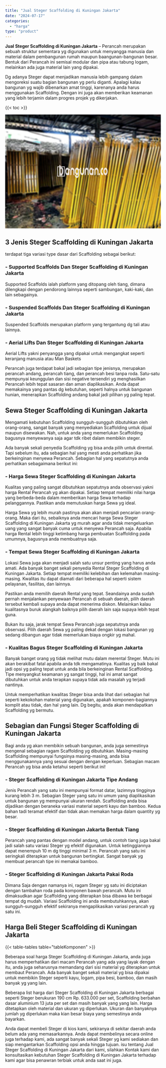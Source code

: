 ```yaml
---
title: "Jual Steger Scaffolding di Kuningan Jakarta"
date: "2024-07-17"
categories: 
  - "harga"
type: "product"
---
```


**Jual Steger Scaffolding di Kuningan Jakarta** – Perancah merupakan sebuah struktur sementara yg digunakan untuk menyangga manusia dan material dalam pembangunan rumah maupun baangunan-bangunan besar. Bentuk dari Perancah ini semisal modular dan pipa atau tabung logam, melainkan ada juga material lain yang dipakai.

Dg adanya Steger dapat menjadikan manusia lebih gampang dalam mengoreksi suatu bagian bangunan yg perlu diganti. Apalagi kalau bangunan yg wajib dibenarkan amat tinggi, karenanya anda harus menggunakan Scaffolding. Dengan ini juga akan memberikan keamanan yang lebih terjamin dalam progres projek yg dikerjakan.

{{< toc >}}

![Jual Steger Scaffolding di Kuningan Jakarta](/images/sewa-scaffolding-steger-11.png)

## 3 Jenis Steger Scaffolding di Kuningan Jakarta

terdapat tiga variasi type dasar dari Scaffolding sebagai berikut:

### \- Supported Scaffolds Dan Steger Scaffolding di Kuningan Jakarta

Supported Scaffolds ialah platform yang ditopang oleh tiang, dimana dilengkapi dengan pendorong lainnya seperti sambungan, kaki-kaki, dan lain sebagainya.

### \- Suspended Scaffolds Dan Steger Scaffolding di Kuningan Jakarta

Suspended Scaffolds merupakan platform yang tergantung dg tali atau lainnya.

### \- Aerial Lifts Dan Steger Scaffolding di Kuningan Jakarta

Aerial Lifts yakni penyangga yang dipakai untuk mengangkat seperti keranjang manusia atau Man Baskets

Perancah juga terdapat bakal jadi sebagian tipe jenisnya, merupakan perancah andang, perancah tiang, dan perancah besi tanpa roda. Satu-satu mempunyai keunggulan dan sisi negative tersendiri yg menghasilkan Perancah lebih tepat sasaran dan aman diaplikasikan. Anda dapat memakainya yang pantas dg kebutuhan, seperti halnya untuk bangunan hunian, menerapkan Scaffolding andang bakal jadi pilihan yg paling tepat.

## Sewa Steger Scaffolding di Kuningan Jakarta

Mengamati kebutuhan Scaffolding sungguh-sungguh dibutuhkan oleh orang-orang, sangat banyak yang menyediakan Scaffolding untuk dijual maupun disewakan. Nah, untuk anda yang memerlukan Scaffolding bagusnya menyewanya saja agar tdk ribet dalam membikin steger.

Ada banyak sekali penyedia Scaffolding yg bisa anda pilih untuk dirental. Tapi sebelum itu, ada sebagian hal yang mesti anda perhatikan jika berkeinginan menyewa Perancah. Sebagian hal yang sepatutnya anda perhatikan sebagaimana berikut ini:

### \- Harga Sewa Steger Scaffolding di Kuningan Jakarta

Kualitas yang paling sangat dibutuhkan sepatutnya anda observasi yakni harga Rental Perancah yg akan dipakai. Setiap tempat memiliki nilai harga yang berbeda-beda dalam memberikan harga Sewa terhadap pelanggannya. Pastikan anda memutuskan harga Sewa yg ideal.

Harga Sewa yg lebih murah pastinya akan akan menjadi pencarian orang-orang. Maka dari itu, sebaiknya anda mencari harga Sewa Steger Scaffolding di Kuningan Jakarta yg murah agar anda tidak mengeluarkan uang yang sangat banyak cuma untuk menyewa Perancah saja. Apabila harga Rental lebih tinggi ketimbang harga pembuatan Scaffolding pada umumnya, bagusnya anda membuatnya saja.

### \- Tempat Sewa Steger Scaffolding di Kuningan Jakarta

Lokasi Sewa juga akan menjadi salah satu unsur penting yang harus anda amati. Ada banyak banget sekali penyedia Rental Steger Scaffolding di Kuningan Jakarta. Setiap tempat memiliki kelebihan dan kelemahan masing-masing. Kwalitas itu dapat diamati dari beberapa hal seperti sistem pelayanan, fasilitas, dan lainnya.

Pastikan anda memilih daerah Rental yang tepat. Seandainya anda sudah pernah menjalankan penyewaan Perancah di sebuah daerah, pilih daerah tersebut kembali supaya anda dapat menerima diskon. Melainkan kalau kualitasnya buruk alangkah baiknya pilih daerah lain saja supaya lebih tepat guna.

Bukan itu saja, jarak tempat Sewa Perancah juga sepatutnya anda observasi. Pilih daerah Sewa yg paling dekat dengan lokasi bangunan yg sedang dibangun agar tidak memerlukan biaya ongkir yg mahal.

### \- Kualitas Bagus Steger Scaffolding di Kuningan Jakarta

Banyak banget orang yg tidak melihat mutu dalam merental Steger. Mutu ini akan berakibat fatal apabila anda tdk mengamatinya. Kualitas yg baik bakal jadi opsi yg paling tepat untuk anda bila berkeinginan Rental Scaffolding. Tipe menyangkut keamanan yg sangat tinggi, hal ini amat sangat dibutuhkan untuk anda terapkan supaya tidak ada masalah yg terjadi nantinya.

Untuk memperhatikan kwalitas Steger bisa anda lihat dari sebagian hal seperti kekokohan material yang digunakan, apakah komponen-bagiannya komplit atau tidak, dan hal yang lain. Dg begitu, anda akan mendapatkan Scaffolding yg bermutu.

## Sebagian dan Fungsi Steger Scaffolding di Kuningan Jakarta

Bagi anda yg akan membikin sebuah bangunan, anda juga semestinya mengenal sebagian ragam Scaffolding yg dibutuhkan. Masing-masing Scaffolding mempunyai fungsinya masing-masing, anda bisa menggunakannya yang sesuai dengan dengan keperluan. Sebagian macam Perancah yg bisa anda ketahui seperti berikut ini!

### \- Steger Scaffolding di Kuningan Jakarta Tipe Andang

Jenis Perancah yang satu ini mempunyai format datar, lazimnya tingginya kurang lebih 3 m. Sebagian Steger yang satu ini umum yang diaplikasikan untuk bangunan yg mempunyai ukuran rendah. Scaffolding anda bisa dijadikan dengan beraneka variasi material seperti kayu dan bamboo. Kedua bahan tadi teramat efektif dan tidak akan memakan harga dalam quantity yg besar.

### \- Steger Scaffolding di Kuningan Jakarta Bentuk Tiang

Perancah yang pantas dengan model andang, untuk contoh tiang juga bakal jadi salah satu variasi Steger yg efektif digunakan. Untuk ketinggiannya dapat menempuh 10 m dg tinggi minimal 3 m. Perancah yang satu ini seringkali diterapkan untuk bangunan bertingkat. Sangat banyak yg membuat perancah tipe ini memakai bamboo.

### \- Steger Scaffolding di Kuningan Jakarta Pakai Roda

Dimana Saja dengan namanya ini, ragam Steger yg satu ini diciptakan dengan tambahan roda pada komponen bawah perancah. Mutu ini dimaksudkan agar Scaffolding yang diterapkan bisa dibawa ke berbagai tempat dg mudah. Variasi Scaffolding ini anda membutuhkannya, akan sungguh-sungguh efektif sekiranya mengaplikasikan variasi perancah yg satu ini.

## Harga Beli Steger Scaffolding di Kuningan Jakarta

{{< table-tables table="tableKomponen" >}}

Beberapa soal harga Steger Scaffolding di Kuningan Jakarta, anda juga harus memperhatikan dari macam Perancah yang ada yang layak dengan itu, anda juga seharusnya memandang dari sisi material yg diterapkan untuk membaut Perancah. Ada banyak banget sekali material yg bisa dipakai untuk membikin Steger seperti kayu, logam, pipa besi, bamboo, dan masih banyak yg yang lain.

Beberapa list harga dari Steger Scaffolding di Kuningan Jakarta berbagai seperti Steger berukuran 190 cm Rp. 633.000 per set, Scaffolding berbahan dasar aluminium 13 juta per set dan masih banyak yang yang lain. Harga ditetapkan oleh material dan ukuran yg diperlukan. Ukuran dan banyaknya jumlah yg diperlukan maka kian besar biaya yang semestinya anda bayarkan.

Anda dapat membeli Steger di kios kami, sekiranya di sekitar daerah anda belum ada yang memasarkannya. Anda dapat membelinya secara online juga terhadap kami, ada sangat banyak sekali Steger yg kami sediakan dan siap mengantarkan Scaffolding opsi anda hingga tujuan. isu tentang Jual Steger Scaffolding di Kuningan Jakarta dari kami, silahkan Kontak kami dan konsultasikan kebutuhan Steger Scaffolding di Kuningan Jakarta terhadap kami agar bisa penawran terbiak untuk anda saat ini juga.
